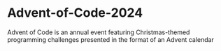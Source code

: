 # Advent-of-Code-2024
 Advent of Code is an annual event featuring Christmas-themed programming challenges presented in the format of an Advent calendar
